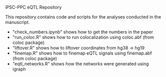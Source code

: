 iPSC-PPC eQTL Repository

This repository contains code and scripts for the analyses conducted in the manuscript. 

- "check_numbers.ipynb" shows how to get the numbers in the paper
- "run_coloc.R" shows how to run colocalization using coloc.abf (from coloc package)
- "liftover.R" shows how to liftover coordinates from hg38 -> hg19
- "finemap.R" shows how to finemap eQTL signals using finemap.abf (from coloc package)
- "eqtl_networks.R" shows how the networks were generated using igraph

